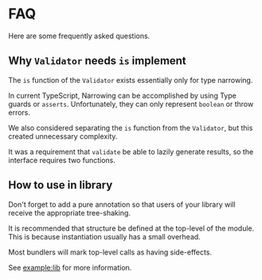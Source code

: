 # FAQ

Here are some frequently asked questions.

## Why `Validator` needs `is` implement

The `is` function of the `Validator` exists essentially only for type narrowing.

In current TypeScript, Narrowing can be accomplished by using Type guards or
`asserts`. Unfortunately, they can only represent `boolean` or throw errors.

We also considered separating the `is` function from the `Validator`, but this
created unnecessary complexity.

It was a requirement that `validate` be able to lazily generate results, so the
interface requires two functions.

## How to use in library

Don't forget to add a pure annotation so that users of your library will receive
the appropriate tree-shaking.

It is recommended that structure be defined at the top-level of the module. This
is because instantiation usually has a small overhead.

Most bundlers will mark top-level calls as having side-effects.

See [example:lib](../examples/lib.ts) for more information.
